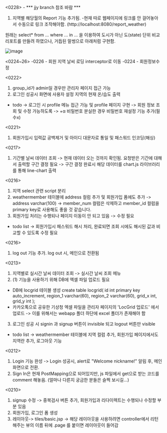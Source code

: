 <0228> - *** jjy branch 참조 바람 ***
1. 지역별 해당월의 Report 기능 추가됨.
-현재 따로 웹페이지에 링크를 안 걸어놓아서 수동으로 링크 조작해야함. (http://localhost:8080/report_weather)

원래는 select* from ... where ... in ... 을 이용하여 도시가 아닌 도(state) 단위 비교 리포트를 만들려 하였으나, 
거듭된 말썽으로 아래처럼 구현함.

![image](https://user-images.githubusercontent.com/11862386/155903929-651d35d8-614e-4b37-8e10-e208863112aa.png)

<0224~26>
-0226 - 회원 지역 날씨 로딩 interceptor로 이동
-0224 - 회원정보수정

<0222>
1. group_id가 admin일 경우만 관리자 페이지 접근 가능
2. 로그인 성공시 화면에 사용자 설정 지역의 현재 온/습도 출력
* todo 
-> 로그인 시 profile 메뉴 접근 가능 및 profile 페이지 구현 -> 회원 정보 조회 및 수정 가능하도록
-> +α 비밀번호 분실한 경우 비밀번호 재설정 기능 추가(필수x)

<0221>
1. 회원가입시 입력값 공백제거 및 아이디 대문자로 통일 및 패스워드 인코딩(해싱)

<0217>
1. 기간별 날씨 데이터 조회
-> 현재 데이터 오는 것까지 확인됨. 요청받은 기간에 대해서 출력할 구간 결정 필요
-> 구간 결정 완료시 해당 데이터를 chart.js 라이브러리를 통해 line-chart 출력


<0216>
1. 지역 select 관련 script 분리
2. weathermember 테이블에 address 컬럼 추가 및 회원가입 폼에도 추가 -> address varchar(100)
   -> member_num 컬럼은 삭제하고 member_id 컬럼을 primary key로 사용해도 좋을 것 같습니다.
3. 회원가입 처리는 수행되나 페이지 이동이 안 되고 있음 -> 수정 필요
* todo list -> 회원가입시 패스워드 해시 처리, 완료되면 조회 시에도 해시된 값과 비교할 수 있도록 수정 필요


<0216>
1. log out 기능 추가. log out 시, 메인으로 전환됨 

<0213>
1. 지역별로 실시간 날씨 데이터 조회 -> 실시간 날씨 조회 메뉴
2. (1) 기능을 사용하기 위해 DB에 엑셀 파일 업로드 필요
- DB에 locgrid 테이블 생성
create table locgrid(
	id int primary key auto_increment,
	region_1 varchar(60),
	region_2 varchar(60),
	grid_x int,
	grid_y int
);
- 카카오톡으로 공유한 기상청 엑셀 파일을 관리자 페이지의 'LocGrid 업로드' 에서 업로드 -> 이를 위해서는 webapp 폴더 하단에 excel 폴더가 존재해야 함
3. 로그인 성공 시 signin 과 signup 버튼이 invisible 되고 logout 버튼만 visible
* todo list -> weathermember 테이블에 지역 컬럼 추가, 회원가입 페이지에서도 지역란 추가, 로그아웃 기능

<0212>
1. Login 기능 완성 -> Login 성공시, alert로 "Welcome nickname!" 알림 후, 메인 화면으로 전환.
2. Sign In은 현재 PostMapping으로 되어있지만, js 파일에서 get으로 받는 코드를 comment 해놓음. (얼마나 다른지 궁금한 분들은 슬쩍 보시길...)

<0210>
1. signup 수정 -> 중복검사 버튼 추가, 회원가입과 리다이렉트는 수행되나 수정할 부분 있음
2. 회원가입, 로그인 폼 생성
3. 레이아웃-> tiles/basic.jsp -> 해당 레이아웃을 사용하려면 controller에서 리턴해주는 뷰의 이름 뒤에 .page 를 붙이면 레이아웃이 들어감 
